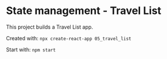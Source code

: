 # State management - Travel List

This project builds a Travel List app.

Created with: `npx create-react-app 05_travel_list`

Start with: `npm start`
